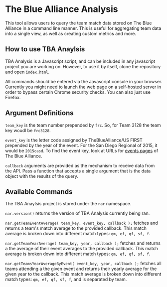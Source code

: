 # The Blue Alliance Analysis
This tool allows users to query the team match data stored on The Blue Alliance in a 
command line manner. This is useful for aggregating team data into a single view, as
well as creating custom metrics and more.

## How to use TBA Anaylsis
TBA Analysis is a Javascript script, and can be included in any javascript project you
are working on. However, to use it by itself, clone the repository and open `index.html`.

All commands should be entered via the Javascript console in your browser. Currently you
might need to launch the web page on a self-hosted server in order to bypass certain
Chrome security checks. You can also just use Firefox.

## Argument Definitions

`team_key` is the team number prepended by `frc`. So, for Team 3128 the team key woudl
be `frc3128`.

`event_key` is the letter code assigned by TheBlueAlliance/US FIRST prepended by the year
of the event. For the San Diego Regional of 2015, it would be `2015casd`. To find the event
key, look at URLs for [events pages](http://www.thebluealliance.com/events) of The Blue Alliance.

`callback` arguments are provided as the mechanism to receive data from the API. Pass a function 
that accepts a single argument that is the data object with the results of the query.

## Available Commands
The TBA Anaylsis project is stored under the `nar` namespace.

`nar.version()` returns the version of TBA Analysis currently being ran.

`nar.getTeamEventAverage( team_key, event_key, callback );` fetches and returns a team's 
match average to the provided callback. This match average is broken down into different
match types: `qm, ef, qf, sf, f`. 

`nar.getTeamYearAverage( team_key, year, callback );` fetches and returns a the average of their 
event averages to the provided callback. This match average is broken down into different
match types: `qm, ef, qf, sf, f`. 

`nar.getTeamsYearAverageByEvent( event_key, year, callback );` fetches all teams attending a the 
given event and returns their yearly average for the given year to the callback. This match average
is broken down into different match types: `qm, ef, qf, sf, f`, and is separated by team.
